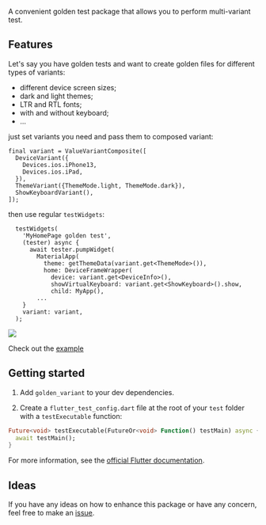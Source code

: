 A convenient golden test package that allows you to perform multi-variant test.

## Features

Let's say you have golden tests and want to create golden files for different types of variants:
- different device screen sizes;
- dark and light themes;
- LTR and RTL fonts;
- with and without keyboard;
- ...

just set variants you need and pass them to composed variant:
```
final variant = ValueVariantComposite([
  DeviceVariant({
    Devices.ios.iPhone13,
    Devices.ios.iPad,
  }),
  ThemeVariant({ThemeMode.light, ThemeMode.dark}),
  ShowKeyboardVariant(),
]);
```

then use regular `testWidgets`:

```
  testWidgets(
    'MyHomePage golden test',
    (tester) async {
      await tester.pumpWidget(
        MaterialApp(
          theme: getThemeData(variant.get<ThemeMode>()),
          home: DeviceFrameWrapper(
            device: variant.get<DeviceInfo>(),
            showVirtualKeyboard: variant.get<ShowKeyboard>().show,
            child: MyApp(),
        ...
    }
    variant: variant,
  );
```

![](https://github.com/cyrax111/blob/raw/master/golden_variant/assets/variants_preview.png?raw=true)

Check out the [example](https://github.com/cyrax111/golden_variant/tree/master/example)

## Getting started

1. Add `golden_variant` to your dev dependencies.

2. Create a `flutter_test_config.dart` file at the root of your `test` folder with a `testExecutable` function:

```dart
Future<void> testExecutable(FutureOr<void> Function() testMain) async {
  await testMain();
}
```

For more information, see the [official Flutter documentation](https://api.flutter.dev/flutter/flutter_test/flutter_test-library.html).

## Ideas

If you have any ideas on how to enhance this package or have any concern, feel free to make an [issue](https://github.com/cyrax111/golden_variant/issues).